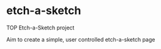 # etch-a-sketch
TOP Etch-a-Sketch project

Aim to create a simple, user controlled etch-a-sketch page